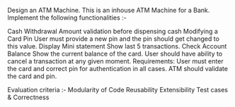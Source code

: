 Design an ATM Machine. This is an inhouse ATM Machine for a Bank. Implement the following functionalities :-

Cash Withdrawal
Amount validation before dispensing cash
Modifying a Card Pin
User must provide a new pin and the pin should get changed to this value.
Display Mini statement
Show last 5 transactions.
Check Account Balance
Show the current balance of the card.
User should have ability to cancel a transaction at any given moment.
Requirements:
User must enter the card and correct pin for authentication in all cases.
ATM should validate the card and pin.


Evaluation criteria :-
Modularity of Code
Reusability
Extensibility
Test cases & Correctness